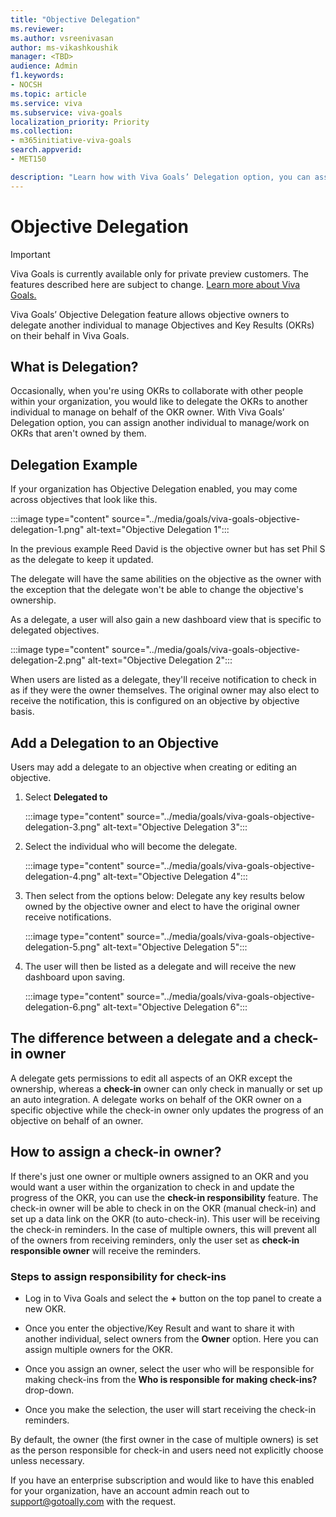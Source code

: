 ```yaml
---
title: "Objective Delegation"
ms.reviewer: 
ms.author: vsreenivasan
author: ms-vikashkoushik
manager: <TBD>
audience: Admin
f1.keywords:
- NOCSH
ms.topic: article
ms.service: viva
ms.subservice: viva-goals
localization_priority: Priority
ms.collection:  
- m365initiative-viva-goals
search.appverid:
- MET150

description: "Learn how with Viva Goals’ Delegation option, you can assign another individual to manage/work on OKRs that aren't owned by them."
---
```


# Objective Delegation

> [!IMPORTANT]
> Viva Goals is currently available only for private preview customers. The features described here are subject to change. [Learn more about Viva Goals.](https://go.microsoft.com/fwlink/?linkid=2189933)

Viva Goals’ Objective Delegation feature allows objective owners to delegate another individual to manage Objectives and Key Results (OKRs) on their behalf in Viva Goals.

## What is Delegation?

Occasionally, when you're using OKRs to collaborate with other people within your organization, you would like to delegate the OKRs to another individual to manage on behalf of the OKR owner. With Viva Goals’ Delegation option, you can assign another individual to manage/work on OKRs that aren't owned by them.

## Delegation Example

If your organization has Objective Delegation enabled, you may come across objectives that look like this.

:::image type="content" source="../media/goals/viva-goals-objective-delegation-1.png" alt-text="Objective Delegation 1":::

In the previous example Reed David is the objective owner but has set Phil S as the delegate to keep it updated.

The delegate will have the same abilities on the objective as the owner with the exception that the delegate won't be able to change the objective's ownership.

As a delegate, a user will also gain a new dashboard view that is specific to delegated objectives.

:::image type="content" source="../media/goals/viva-goals-objective-delegation-2.png" alt-text="Objective Delegation 2":::

When users are listed as a delegate, they'll receive notification to check in as if they were the owner themselves. The original owner may also elect to receive the notification, this is configured on an objective by objective basis.  

## Add a Delegation to an Objective

Users may add a delegate to an objective when creating or editing an objective.

1. Select **Delegated to**

    :::image type="content" source="../media/goals/viva-goals-objective-delegation-3.png" alt-text="Objective Delegation 3":::

2. Select the individual who will become the delegate.

    :::image type="content" source="../media/goals/viva-goals-objective-delegation-4.png" alt-text="Objective Delegation 4":::

3. Then select from the options below: Delegate any key results below owned by the objective owner and elect to have the original owner receive notifications.

    :::image type="content" source="../media/goals/viva-goals-objective-delegation-5.png" alt-text="Objective Delegation 5":::

4. The user will then be listed as a delegate and will receive the new dashboard upon saving.

    :::image type="content" source="../media/goals/viva-goals-objective-delegation-6.png" alt-text="Objective Delegation 6":::

## The difference between a delegate and a check-in owner

A delegate gets permissions to edit all aspects of an OKR except the ownership, whereas a **check-in** owner can only check in manually or set up an auto integration. A delegate works on behalf of the OKR owner on a specific objective while the check-in owner only updates the progress of an objective on behalf of an owner.

## How to assign a check-in owner?

If there's just one owner or multiple owners assigned to an OKR and you would want a user within the organization to check in and update the progress of the OKR, you can use the **check-in responsibility** feature. The check-in owner will be able to check in on the OKR (manual check-in) and set up a data link on the OKR (to auto-check-in). This user will be receiving the check-in reminders. In the case of multiple owners, this will prevent all of the owners from receiving reminders, only the user set as **check-in responsible owner** will receive the reminders.

### Steps to assign responsibility for check-ins

- Log in to Viva Goals and select the **+** button on the top panel to create a new OKR.

- Once you enter the objective/Key Result and want to share it with another individual, select owners from the **Owner** option. Here you can assign multiple owners for the OKR.

- Once you assign an owner, select the user who will be responsible for making check-ins from the **Who is responsible for making check-ins?** drop-down.

- Once you make the selection, the user will start receiving the check-in reminders.

By default, the owner (the first owner in the case of multiple owners) is set as the person responsible for check-in and users need not explicitly choose unless necessary.

If you have an enterprise subscription and would like to have this enabled for your organization, have an account admin reach out to [support@gotoally.com](mailto:support@gotoally.com) with the request.
